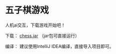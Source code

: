 # 五子棋游戏

人机ai交互，下载游戏开始吧！

下载：
[chess.jar](https://github.com/xcr1234/chess/raw/master/bin/chess.jar)
（jar包可直接运行）

编译：
建议使用IntelliJ IDEA编译，直接导入项目即可。

